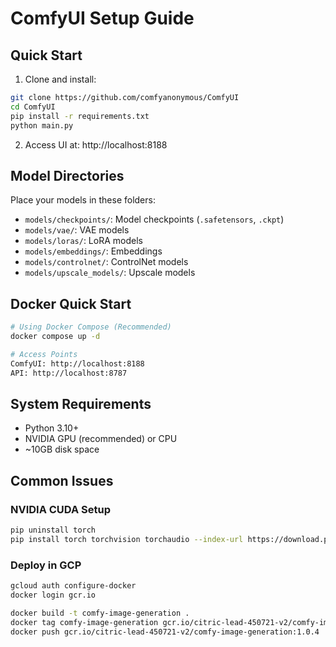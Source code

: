# ComfyUI Setup Guide

## Quick Start

1. Clone and install:
```bash
git clone https://github.com/comfyanonymous/ComfyUI
cd ComfyUI
pip install -r requirements.txt
python main.py
```

2. Access UI at: http://localhost:8188

## Model Directories

Place your models in these folders:
- `models/checkpoints/`: Model checkpoints (`.safetensors`, `.ckpt`)
- `models/vae/`: VAE models
- `models/loras/`: LoRA models
- `models/embeddings/`: Embeddings
- `models/controlnet/`: ControlNet models
- `models/upscale_models/`: Upscale models

## Docker Quick Start

```bash
# Using Docker Compose (Recommended)
docker compose up -d

# Access Points
ComfyUI: http://localhost:8188
API: http://localhost:8787
```

## System Requirements
- Python 3.10+
- NVIDIA GPU (recommended) or CPU
- ~10GB disk space

## Common Issues

### NVIDIA CUDA Setup
```bash
pip uninstall torch
pip install torch torchvision torchaudio --index-url https://download.pytorch.org/whl/cu124
```

### Deploy in GCP
```bash
gcloud auth configure-docker
docker login gcr.io

docker build -t comfy-image-generation .
docker tag comfy-image-generation gcr.io/citric-lead-450721-v2/comfy-image-generation:1.0.4
docker push gcr.io/citric-lead-450721-v2/comfy-image-generation:1.0.4

```